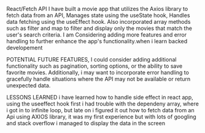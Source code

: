 React/Fetch API
I have built a movie app that utilizes the Axios library to fetch data from an API, 
Manages state using the useState hook, 
Handles data fetching using the useEffect hook. 
Also incorporated array methods such as filter and map to filter and display only the movies that match the user's search criteria.
I am  Considering adding more features and error handling to further enhance the app's functionality.when i learn backed developement


POTENTIAL FUTURE FEATURES, 
I could consider adding additional functionality such as pagination,
sorting options, or the ability to save favorite movies.
Additionally, i may want to incorporate error handling to gracefully handle situations where the API may not be available or
return unexpected data.



LESSONS LEARNED 
i have learned how to handle side effect in react app, using the useeffect hook
first i had trouble with the dependeny array, where i got in to infinite loop, but late on i figured it out
how to fetch data from an Api using AXIOS library, it was my first experience but with lots of googling and stack overflow i managed to display the data in the screen
